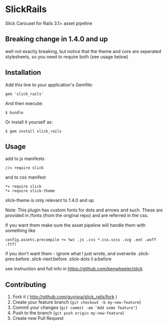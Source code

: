 # SlickRails

Slick Carousel for Rails 3.1+ asset pipeline


## Breaking change in 1.4.0 and up

well not exactly breaking, but notice that the theme and core are seperated stylesheets, so you need to require both (see usage below)



## Installation

Add this line to your application's Gemfile:

    gem 'slick_rails'

And then execute:

    $ bundle

Or install it yourself as:

    $ gem install slick_rails

## Usage

add to js manifests

    //= require slick

and to css manifest

    *= require slick
    *= require slick-theme  

slick-theme is only relevant to 1.4.0 and up

Note: This plugin has custom fonts for dots and arrows and such. These are provided in /fonts (from the original     repo) and are referred in the css.

If you want them make sure the asset pipeline will handle them with something like

    config.assets.precompile += %w( .js .css *.css.scss .svg .eot .woff .ttf)

if you don't want them - ignore what I just wrote, and overwrite
    .slick-prev:before
    .slick-next:before
    .slick-dots li a:before



see instruction and full info in https://github.com/kenwheeler/slick

## Contributing

1. Fork it ( http://github.com/guyisra/slick_rails/fork )
2. Create your feature branch (`git checkout -b my-new-feature`)
3. Commit your changes (`git commit -am 'Add some feature'`)
4. Push to the branch (`git push origin my-new-feature`)
5. Create new Pull Request
